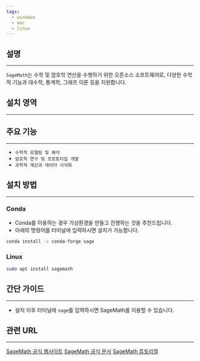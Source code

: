 ```yaml
---
tags:
  - windows
  - mac
  - linux
---
```

## 설명
---
`SageMath`는 수학 및 암호학 연산을 수행하기 위한 오픈소스 소프트웨어로, 다양한 수학적 기능과 대수학, 통계학, 그래프 이론 등을 지원합니다.

## 설치 영역
---


## 주요 기능
---
- `수학적 모델링 및 해석`
- `암호학 연구 및 프로토타입 개발`
- `과학적 계산과 데이터 시각화`

## 설치 방법
---
### Conda
- Conda를 이용하는 경우 가상환경을 만들고 진행하는 것을 추천드립니다.
- 아래의 명령어를 터미널에 입력하시면 설치가 가능합니다.
```sh
conda install -c conda-forge sage
```

### Linux
```sh
sudo apt install sagemath
```

## 간단 가이드
---
- 설치 이후 터미널에 `sage`를 입력하시면 SageMath를 이용할 수 있습니다.

## 관련 URL
---
[SageMath 공식 웹사이트](https://www.sagemath.org/)
[SageMath 공식 문서](https://doc.sagemath.org/)
[SageMath 튜토리얼](https://blog.hspace.io/posts/SageMath-tutorial-1/)
